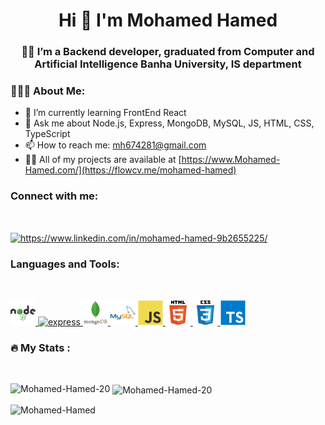 <h1 align="center">Hi 👋 I'm Mohamed Hamed</h1>
<h3 align="center">👨‍🎓 I’m a Backend developer, graduated from Computer and Artificial Intelligence Banha University, IS department</h3>

<h3 align="left">👨🏻‍💻 About Me: </h3>

* 🌱 I’m currently learning FrontEnd React
* 💬 Ask me about Node.js, Express, MongoDB, MySQL, JS, HTML, CSS, TypeScript
* 📫 How to reach me: mh674281@gmail.com
* 👨‍💻 All of my projects are available at [https://www.Mohamed-Hamed.com/](https://flowcv.me/mohamed-hamed)

<h3 align="left">Connect with me:</h3>
<br>
<p align="left">
<a href="https://www.linkedin.com/in/mohamed-hamed-9b2655225/" target="blank"><img align="center" src="https://raw.githubusercontent.com/rahuldkjain/github-profile-readme-generator/master/src/images/icons/Social/linked-in-alt.svg" alt="https://www.linkedin.com/in/mohamed-hamed-9b2655225/" height="30" width="40" /></a>
</p>

<h3 align="left">Languages and Tools:</h3>
<br>
<p align="left"> 
 <a href="https://nodejs.org" target="_blank" rel="noreferrer"> <img src="https://raw.githubusercontent.com/devicons/devicon/master/icons/nodejs/nodejs-original-wordmark.svg" alt="nodejs" width="40" height="40"/> </a> 
 <a href="https://expressjs.com/" target="_blank" rel="noreferrer"> <img src="https://www.vectorlogo.zone/logos/expressjs/expressjs-icon.svg" alt="express" width="40" height="40"/> </a> 
 <a href="https://www.mongodb.com/" target="_blank" rel="noreferrer"> <img src="https://raw.githubusercontent.com/devicons/devicon/master/icons/mongodb/mongodb-original-wordmark.svg" alt="mongodb" width="40" height="40"/> </a> 
 <a href="https://www.mysql.com/" target="_blank" rel="noreferrer"> <img src="https://raw.githubusercontent.com/devicons/devicon/master/icons/mysql/mysql-original-wordmark.svg" alt="mysql" width="40" height="40"/> </a> 
 <a href="https://developer.mozilla.org/en-US/docs/Web/JavaScript" target="_blank" rel="noreferrer"> <img src="https://raw.githubusercontent.com/devicons/devicon/master/icons/javascript/javascript-original.svg" alt="javascript" width="40" height="40"/> </a> 
 <a href="https://www.w3schools.com/html/" target="_blank" rel="noreferrer"> <img src="https://raw.githubusercontent.com/devicons/devicon/master/icons/html5/html5-original-wordmark.svg" alt="html5" width="40" height="40"/> </a> 
 <a href="https://www.w3schools.com/css/" target="_blank" rel="noreferrer"> <img src="https://raw.githubusercontent.com/devicons/devicon/master/icons/css3/css3-original-wordmark.svg" alt="css3" width="40" height="40"/> </a> 
 <a href="https://www.typescriptlang.org/" target="_blank" rel="noreferrer"> <img src="https://raw.githubusercontent.com/devicons/devicon/master/icons/typescript/typescript-original.svg" alt="typescript" width="40" height="40"/> </a> 
</p>
<h3 align="left">🔥 My Stats :</h3>
<br>
<p><img align="left" src="https://github-readme-stats.vercel.app/api/top-langs?username=Mohamed-Hamed-20&show_icons=true&locale=en&layout=compact" alt="Mohamed-Hamed-20" /></p>

<p>&nbsp;<img align="center" src="https://github-readme-stats.vercel.app/api?username=Mohamed-Hamed-20&show_icons=true&locale=en" alt="Mohamed-Hamed-20" /></p>

<p><img align="center" src="https://github-readme-streak-stats.herokuapp.com/?user=Mohamed-Hamed-20&" alt="Mohamed-Hamed" /></p>
